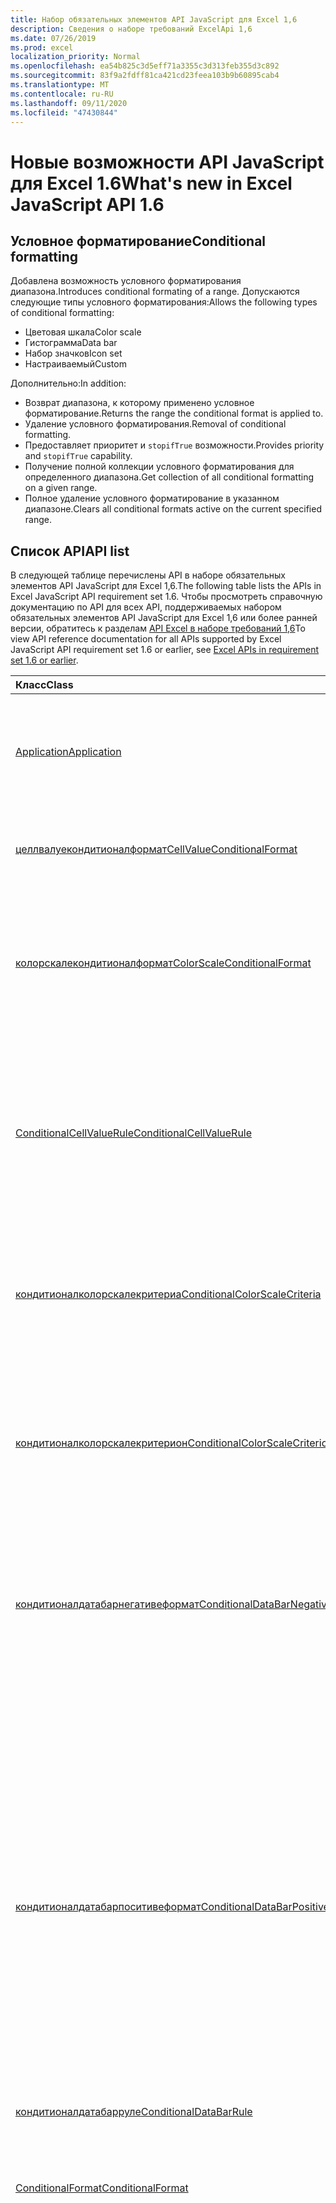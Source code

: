 ```yaml
---
title: Набор обязательных элементов API JavaScript для Excel 1,6
description: Сведения о наборе требований ExcelApi 1,6
ms.date: 07/26/2019
ms.prod: excel
localization_priority: Normal
ms.openlocfilehash: ea54b825c3d5eff71a3355c3d313feb355d3c892
ms.sourcegitcommit: 83f9a2fdff81ca421cd23feea103b9b60895cab4
ms.translationtype: MT
ms.contentlocale: ru-RU
ms.lasthandoff: 09/11/2020
ms.locfileid: "47430844"
---
```

# <a name="whats-new-in-excel-javascript-api-16"></a><span data-ttu-id="fb13b-103">Новые возможности API JavaScript для Excel 1.6</span><span class="sxs-lookup"><span data-stu-id="fb13b-103">What's new in Excel JavaScript API 1.6</span></span>

## <a name="conditional-formatting"></a><span data-ttu-id="fb13b-104">Условное форматирование</span><span class="sxs-lookup"><span data-stu-id="fb13b-104">Conditional formatting</span></span>

<span data-ttu-id="fb13b-105">Добавлена возможность условного форматирования диапазона.</span><span class="sxs-lookup"><span data-stu-id="fb13b-105">Introduces conditional formating of a range.</span></span> <span data-ttu-id="fb13b-106">Допускаются следующие типы условного форматирования:</span><span class="sxs-lookup"><span data-stu-id="fb13b-106">Allows the following types of conditional formatting:</span></span>

* <span data-ttu-id="fb13b-107">Цветовая шкала</span><span class="sxs-lookup"><span data-stu-id="fb13b-107">Color scale</span></span>
* <span data-ttu-id="fb13b-108">Гистограмма</span><span class="sxs-lookup"><span data-stu-id="fb13b-108">Data bar</span></span>
* <span data-ttu-id="fb13b-109">Набор значков</span><span class="sxs-lookup"><span data-stu-id="fb13b-109">Icon set</span></span>
* <span data-ttu-id="fb13b-110">Настраиваемый</span><span class="sxs-lookup"><span data-stu-id="fb13b-110">Custom</span></span>

<span data-ttu-id="fb13b-111">Дополнительно:</span><span class="sxs-lookup"><span data-stu-id="fb13b-111">In addition:</span></span>

* <span data-ttu-id="fb13b-112">Возврат диапазона, к которому применено условное форматирование.</span><span class="sxs-lookup"><span data-stu-id="fb13b-112">Returns the range the conditional format is applied to.</span></span>
* <span data-ttu-id="fb13b-113">Удаление условного форматирования.</span><span class="sxs-lookup"><span data-stu-id="fb13b-113">Removal of conditional formatting.</span></span>
* <span data-ttu-id="fb13b-114">Предоставляет приоритет и `stopifTrue` возможности.</span><span class="sxs-lookup"><span data-stu-id="fb13b-114">Provides priority and `stopifTrue` capability.</span></span>
* <span data-ttu-id="fb13b-115">Получение полной коллекции условного форматирования для определенного диапазона.</span><span class="sxs-lookup"><span data-stu-id="fb13b-115">Get collection of all conditional formatting on a given range.</span></span>
* <span data-ttu-id="fb13b-116">Полное удаление условного форматирование в указанном диапазоне.</span><span class="sxs-lookup"><span data-stu-id="fb13b-116">Clears all conditional formats active on the current specified range.</span></span>

## <a name="api-list"></a><span data-ttu-id="fb13b-117">Список API</span><span class="sxs-lookup"><span data-stu-id="fb13b-117">API list</span></span>

<span data-ttu-id="fb13b-118">В следующей таблице перечислены API в наборе обязательных элементов API JavaScript для Excel 1,6.</span><span class="sxs-lookup"><span data-stu-id="fb13b-118">The following table lists the APIs in Excel JavaScript API requirement set 1.6.</span></span> <span data-ttu-id="fb13b-119">Чтобы просмотреть справочную документацию по API для всех API, поддерживаемых набором обязательных элементов API JavaScript для Excel 1,6 или более ранней версии, обратитесь к разделам [API Excel в наборе требований 1,6](/javascript/api/excel?view=excel-js-1.6&preserve-view=true)</span><span class="sxs-lookup"><span data-stu-id="fb13b-119">To view API reference documentation for all APIs supported by Excel JavaScript API requirement set 1.6 or earlier, see [Excel APIs in requirement set 1.6 or earlier](/javascript/api/excel?view=excel-js-1.6&preserve-view=true).</span></span>

| <span data-ttu-id="fb13b-120">Класс</span><span class="sxs-lookup"><span data-stu-id="fb13b-120">Class</span></span> | <span data-ttu-id="fb13b-121">Поля</span><span class="sxs-lookup"><span data-stu-id="fb13b-121">Fields</span></span> | <span data-ttu-id="fb13b-122">Описание</span><span class="sxs-lookup"><span data-stu-id="fb13b-122">Description</span></span> |
|:---|:---|:---|
|[<span data-ttu-id="fb13b-123">Application</span><span class="sxs-lookup"><span data-stu-id="fb13b-123">Application</span></span>](/javascript/api/excel/excel.application)|[<span data-ttu-id="fb13b-124">Суспендапикалкулатионунтилнекстсинк ()</span><span class="sxs-lookup"><span data-stu-id="fb13b-124">suspendApiCalculationUntilNextSync()</span></span>](/javascript/api/excel/excel.application#suspendapicalculationuntilnextsync--)|<span data-ttu-id="fb13b-p103">Приостанавливает вычисление до вызова следующего "context.sync()". После этого за пересчет книги и распространение всех зависимостей несет ответственность разработчик.</span><span class="sxs-lookup"><span data-stu-id="fb13b-p103">Suspends calculation until the next "context.sync()" is called. Once set, it is the developer's responsibility to re-calc the workbook, to ensure that any dependencies are propagated.</span></span>|
|[<span data-ttu-id="fb13b-127">целлвалуекондитионалформат</span><span class="sxs-lookup"><span data-stu-id="fb13b-127">CellValueConditionalFormat</span></span>](/javascript/api/excel/excel.cellvalueconditionalformat)|[<span data-ttu-id="fb13b-128">format</span><span class="sxs-lookup"><span data-stu-id="fb13b-128">format</span></span>](/javascript/api/excel/excel.cellvalueconditionalformat#format)|<span data-ttu-id="fb13b-129">Возвращает объект Format, который инкапсулирует шрифты условного форматирования, заливки, границы и другие свойства.</span><span class="sxs-lookup"><span data-stu-id="fb13b-129">Returns a format object, encapsulating the conditional formats font, fill, borders, and other properties.</span></span>|
||[<span data-ttu-id="fb13b-130">правила</span><span class="sxs-lookup"><span data-stu-id="fb13b-130">rule</span></span>](/javascript/api/excel/excel.cellvalueconditionalformat#rule)|<span data-ttu-id="fb13b-131">Представляет объект Rule в этом условном форматировании.</span><span class="sxs-lookup"><span data-stu-id="fb13b-131">Represents the Rule object on this conditional format.</span></span>|
|[<span data-ttu-id="fb13b-132">колорскалекондитионалформат</span><span class="sxs-lookup"><span data-stu-id="fb13b-132">ColorScaleConditionalFormat</span></span>](/javascript/api/excel/excel.colorscaleconditionalformat)|[<span data-ttu-id="fb13b-133">criteria</span><span class="sxs-lookup"><span data-stu-id="fb13b-133">criteria</span></span>](/javascript/api/excel/excel.colorscaleconditionalformat#criteria)|<span data-ttu-id="fb13b-134">Критерии цветовой шкалы.</span><span class="sxs-lookup"><span data-stu-id="fb13b-134">The criteria of the color scale.</span></span> <span data-ttu-id="fb13b-135">При использовании цветовой шкалы с двумя координатами средняя точка является необязательной.</span><span class="sxs-lookup"><span data-stu-id="fb13b-135">Midpoint is optional when using a two point color scale.</span></span>|
||[<span data-ttu-id="fb13b-136">сриколорскале</span><span class="sxs-lookup"><span data-stu-id="fb13b-136">threeColorScale</span></span>](/javascript/api/excel/excel.colorscaleconditionalformat#threecolorscale)|<span data-ttu-id="fb13b-137">Если задано значение true, цветовая шкала будет иметь три точки (минимальная, средняя, максимальная), в противном случае будет существовать два (минимум, максимум).</span><span class="sxs-lookup"><span data-stu-id="fb13b-137">If true the color scale will have three points (minimum, midpoint, maximum), otherwise it will have two (minimum, maximum).</span></span>|
|[<span data-ttu-id="fb13b-138">ConditionalCellValueRule</span><span class="sxs-lookup"><span data-stu-id="fb13b-138">ConditionalCellValueRule</span></span>](/javascript/api/excel/excel.conditionalcellvaluerule)|[<span data-ttu-id="fb13b-139">Formula1</span><span class="sxs-lookup"><span data-stu-id="fb13b-139">formula1</span></span>](/javascript/api/excel/excel.conditionalcellvaluerule#formula1)|<span data-ttu-id="fb13b-140">Формула, с помощью которой при необходимости оценивается правило условного форматирования.</span><span class="sxs-lookup"><span data-stu-id="fb13b-140">The formula, if required, to evaluate the conditional format rule on.</span></span>|
||[<span data-ttu-id="fb13b-141">formula2</span><span class="sxs-lookup"><span data-stu-id="fb13b-141">formula2</span></span>](/javascript/api/excel/excel.conditionalcellvaluerule#formula2)|<span data-ttu-id="fb13b-142">Формула, с помощью которой при необходимости оценивается правило условного форматирования.</span><span class="sxs-lookup"><span data-stu-id="fb13b-142">The formula, if required, to evaluate the conditional format rule on.</span></span>|
||[<span data-ttu-id="fb13b-143">operator</span><span class="sxs-lookup"><span data-stu-id="fb13b-143">operator</span></span>](/javascript/api/excel/excel.conditionalcellvaluerule#operator)|<span data-ttu-id="fb13b-144">Оператор условного форматирования текста.</span><span class="sxs-lookup"><span data-stu-id="fb13b-144">The operator of the text conditional format.</span></span>|
|[<span data-ttu-id="fb13b-145">кондитионалколорскалекритериа</span><span class="sxs-lookup"><span data-stu-id="fb13b-145">ConditionalColorScaleCriteria</span></span>](/javascript/api/excel/excel.conditionalcolorscalecriteria)|[<span data-ttu-id="fb13b-146">maximum</span><span class="sxs-lookup"><span data-stu-id="fb13b-146">maximum</span></span>](/javascript/api/excel/excel.conditionalcolorscalecriteria#maximum)|<span data-ttu-id="fb13b-147">Условие цветовой шкалы "максимальная точка".</span><span class="sxs-lookup"><span data-stu-id="fb13b-147">The maximum point Color Scale Criterion.</span></span>|
||[<span data-ttu-id="fb13b-148">точка</span><span class="sxs-lookup"><span data-stu-id="fb13b-148">midpoint</span></span>](/javascript/api/excel/excel.conditionalcolorscalecriteria#midpoint)|<span data-ttu-id="fb13b-149">Условие цветовой шкалы "средняя точка", если используется трехцветная цветовая шкала.</span><span class="sxs-lookup"><span data-stu-id="fb13b-149">The midpoint Color Scale Criterion if the color scale is a 3-color scale.</span></span>|
||[<span data-ttu-id="fb13b-150">minimum</span><span class="sxs-lookup"><span data-stu-id="fb13b-150">minimum</span></span>](/javascript/api/excel/excel.conditionalcolorscalecriteria#minimum)|<span data-ttu-id="fb13b-151">Условие цветовой шкалы "минимальная точка".</span><span class="sxs-lookup"><span data-stu-id="fb13b-151">The minimum point Color Scale Criterion.</span></span>|
|[<span data-ttu-id="fb13b-152">кондитионалколорскалекритерион</span><span class="sxs-lookup"><span data-stu-id="fb13b-152">ConditionalColorScaleCriterion</span></span>](/javascript/api/excel/excel.conditionalcolorscalecriterion)|[<span data-ttu-id="fb13b-153">color</span><span class="sxs-lookup"><span data-stu-id="fb13b-153">color</span></span>](/javascript/api/excel/excel.conditionalcolorscalecriterion#color)|<span data-ttu-id="fb13b-154">Цветовое HTML-представление цвета цветовой шкалы.</span><span class="sxs-lookup"><span data-stu-id="fb13b-154">HTML color code representation of the color scale color.</span></span> <span data-ttu-id="fb13b-155">Например,</span><span class="sxs-lookup"><span data-stu-id="fb13b-155">E.g.</span></span> <span data-ttu-id="fb13b-156">#FF0000 обозначает красный.</span><span class="sxs-lookup"><span data-stu-id="fb13b-156">#FF0000 represents Red.</span></span>|
||[<span data-ttu-id="fb13b-157">formula</span><span class="sxs-lookup"><span data-stu-id="fb13b-157">formula</span></span>](/javascript/api/excel/excel.conditionalcolorscalecriterion#formula)|<span data-ttu-id="fb13b-158">Число, формула или значение NULL (если указан тип LowestValue).</span><span class="sxs-lookup"><span data-stu-id="fb13b-158">A number, a formula, or null (if Type is LowestValue).</span></span>|
||[<span data-ttu-id="fb13b-159">type</span><span class="sxs-lookup"><span data-stu-id="fb13b-159">type</span></span>](/javascript/api/excel/excel.conditionalcolorscalecriterion#type)|<span data-ttu-id="fb13b-160">Какова должна основываться Условная формула условия.</span><span class="sxs-lookup"><span data-stu-id="fb13b-160">What the criterion conditional formula should be based on.</span></span>|
|[<span data-ttu-id="fb13b-161">кондитионалдатабарнегативеформат</span><span class="sxs-lookup"><span data-stu-id="fb13b-161">ConditionalDataBarNegativeFormat</span></span>](/javascript/api/excel/excel.conditionaldatabarnegativeformat)|[<span data-ttu-id="fb13b-162">borderColor</span><span class="sxs-lookup"><span data-stu-id="fb13b-162">borderColor</span></span>](/javascript/api/excel/excel.conditionaldatabarnegativeformat#bordercolor)|<span data-ttu-id="fb13b-163">HTML-код, представляющий цвет линии границы в виде #RRGGBB (например, FFA500) или в виде ключевого слова (например, orange).</span><span class="sxs-lookup"><span data-stu-id="fb13b-163">HTML color code representing the color of the border line, of the form #RRGGBB (e.g. "FFA500") or as a named HTML color (e.g. "orange").</span></span>|
||[<span data-ttu-id="fb13b-164">fillColor</span><span class="sxs-lookup"><span data-stu-id="fb13b-164">fillColor</span></span>](/javascript/api/excel/excel.conditionaldatabarnegativeformat#fillcolor)|<span data-ttu-id="fb13b-165">HTML-код, представляющий цвет заливки в виде #RRGGBB (например, FFA500) или в виде ключевого слова (например, orange).</span><span class="sxs-lookup"><span data-stu-id="fb13b-165">HTML color code representing the fill color, of the form #RRGGBB (e.g. "FFA500") or as a named HTML color (e.g. "orange").</span></span>|
||[<span data-ttu-id="fb13b-166">матчпоситивебордерколор</span><span class="sxs-lookup"><span data-stu-id="fb13b-166">matchPositiveBorderColor</span></span>](/javascript/api/excel/excel.conditionaldatabarnegativeformat#matchpositivebordercolor)|<span data-ttu-id="fb13b-167">Указывает, имеет ли отрицательная гистограмма тот же цвет границы, что и положительная.</span><span class="sxs-lookup"><span data-stu-id="fb13b-167">Boolean representation of whether or not the negative DataBar has the same border color as the positive DataBar.</span></span>|
||[<span data-ttu-id="fb13b-168">матчпоситивефиллколор</span><span class="sxs-lookup"><span data-stu-id="fb13b-168">matchPositiveFillColor</span></span>](/javascript/api/excel/excel.conditionaldatabarnegativeformat#matchpositivefillcolor)|<span data-ttu-id="fb13b-169">Указывает, имеет ли отрицательная гистограмма тот же цвет заливки, что и положительная.</span><span class="sxs-lookup"><span data-stu-id="fb13b-169">Boolean representation of whether or not the negative DataBar has the same fill color as the positive DataBar.</span></span>|
|[<span data-ttu-id="fb13b-170">кондитионалдатабарпоситивеформат</span><span class="sxs-lookup"><span data-stu-id="fb13b-170">ConditionalDataBarPositiveFormat</span></span>](/javascript/api/excel/excel.conditionaldatabarpositiveformat)|[<span data-ttu-id="fb13b-171">borderColor</span><span class="sxs-lookup"><span data-stu-id="fb13b-171">borderColor</span></span>](/javascript/api/excel/excel.conditionaldatabarpositiveformat#bordercolor)|<span data-ttu-id="fb13b-172">HTML-код, представляющий цвет линии границы в виде #RRGGBB (например, FFA500) или в виде ключевого слова (например, orange).</span><span class="sxs-lookup"><span data-stu-id="fb13b-172">HTML color code representing the color of the border line, of the form #RRGGBB (e.g. "FFA500") or as a named HTML color (e.g. "orange").</span></span>|
||[<span data-ttu-id="fb13b-173">fillColor</span><span class="sxs-lookup"><span data-stu-id="fb13b-173">fillColor</span></span>](/javascript/api/excel/excel.conditionaldatabarpositiveformat#fillcolor)|<span data-ttu-id="fb13b-174">HTML-код, представляющий цвет заливки в виде #RRGGBB (например, FFA500) или в виде ключевого слова (например, orange).</span><span class="sxs-lookup"><span data-stu-id="fb13b-174">HTML color code representing the fill color, of the form #RRGGBB (e.g. "FFA500") or as a named HTML color (e.g. "orange").</span></span>|
||[<span data-ttu-id="fb13b-175">градиентфилл</span><span class="sxs-lookup"><span data-stu-id="fb13b-175">gradientFill</span></span>](/javascript/api/excel/excel.conditionaldatabarpositiveformat#gradientfill)|<span data-ttu-id="fb13b-176">Логическое значение, которое указывает, имеет ли гистограмма градиент.</span><span class="sxs-lookup"><span data-stu-id="fb13b-176">Boolean representation of whether or not the DataBar has a gradient.</span></span>|
|[<span data-ttu-id="fb13b-177">кондитионалдатабарруле</span><span class="sxs-lookup"><span data-stu-id="fb13b-177">ConditionalDataBarRule</span></span>](/javascript/api/excel/excel.conditionaldatabarrule)|[<span data-ttu-id="fb13b-178">formula</span><span class="sxs-lookup"><span data-stu-id="fb13b-178">formula</span></span>](/javascript/api/excel/excel.conditionaldatabarrule#formula)|<span data-ttu-id="fb13b-179">Формула, с помощью которой при необходимости оценивается правило гистограммы.</span><span class="sxs-lookup"><span data-stu-id="fb13b-179">The formula, if required, to evaluate the databar rule on.</span></span>|
||[<span data-ttu-id="fb13b-180">type</span><span class="sxs-lookup"><span data-stu-id="fb13b-180">type</span></span>](/javascript/api/excel/excel.conditionaldatabarrule#type)|<span data-ttu-id="fb13b-181">Тип правила для гистограмма.</span><span class="sxs-lookup"><span data-stu-id="fb13b-181">The type of rule for the databar.</span></span>|
|[<span data-ttu-id="fb13b-182">ConditionalFormat</span><span class="sxs-lookup"><span data-stu-id="fb13b-182">ConditionalFormat</span></span>](/javascript/api/excel/excel.conditionalformat)|[<span data-ttu-id="fb13b-183">delete()</span><span class="sxs-lookup"><span data-stu-id="fb13b-183">delete()</span></span>](/javascript/api/excel/excel.conditionalformat#delete--)|<span data-ttu-id="fb13b-184">Удаляет это условное форматирование.</span><span class="sxs-lookup"><span data-stu-id="fb13b-184">Deletes this conditional format.</span></span>|
||[<span data-ttu-id="fb13b-185">getRange()</span><span class="sxs-lookup"><span data-stu-id="fb13b-185">getRange()</span></span>](/javascript/api/excel/excel.conditionalformat#getrange--)|<span data-ttu-id="fb13b-186">Возврат диапазона, к которому применено условное форматирование.</span><span class="sxs-lookup"><span data-stu-id="fb13b-186">Returns the range the conditonal format is applied to.</span></span> <span data-ttu-id="fb13b-187">Выдает ошибку, если условное форматирование применяется к нескольким диапазонам.</span><span class="sxs-lookup"><span data-stu-id="fb13b-187">Throws an error if the conditional format is applied to multiple ranges.</span></span> <span data-ttu-id="fb13b-188">Только для чтения.</span><span class="sxs-lookup"><span data-stu-id="fb13b-188">Read-only.</span></span>|
||[<span data-ttu-id="fb13b-189">getRangeOrNullObject()</span><span class="sxs-lookup"><span data-stu-id="fb13b-189">getRangeOrNullObject()</span></span>](/javascript/api/excel/excel.conditionalformat#getrangeornullobject--)|<span data-ttu-id="fb13b-190">Возвращает диапазон, к которому применяется формат кондитонал, или пустой объект, если условное форматирование применяется к нескольким диапазонам.</span><span class="sxs-lookup"><span data-stu-id="fb13b-190">Returns the range the conditonal format is applied to, or a null object if the conditional format is applied to multiple ranges.</span></span> <span data-ttu-id="fb13b-191">Только для чтения.</span><span class="sxs-lookup"><span data-stu-id="fb13b-191">Read-only.</span></span>|
||[<span data-ttu-id="fb13b-192">важную</span><span class="sxs-lookup"><span data-stu-id="fb13b-192">priority</span></span>](/javascript/api/excel/excel.conditionalformat#priority)|<span data-ttu-id="fb13b-193">Приоритет (или индекс) в коллекции условных форматов, в которой в настоящее время существует данное условное форматирование.</span><span class="sxs-lookup"><span data-stu-id="fb13b-193">The priority (or index) within the conditional format collection that this conditional format currently exists in.</span></span> <span data-ttu-id="fb13b-194">Изменение также</span><span class="sxs-lookup"><span data-stu-id="fb13b-194">Changing this also</span></span>|
||[<span data-ttu-id="fb13b-195">cellValue</span><span class="sxs-lookup"><span data-stu-id="fb13b-195">cellValue</span></span>](/javascript/api/excel/excel.conditionalformat#cellvalue)|<span data-ttu-id="fb13b-196">Возвращает свойства условного форматирования значения ячейки, если текущим условным форматированием является тип CellValue.</span><span class="sxs-lookup"><span data-stu-id="fb13b-196">Returns the cell value conditional format properties if the current conditional format is a CellValue type.</span></span>|
||[<span data-ttu-id="fb13b-197">целлвалуеорнуллобжект</span><span class="sxs-lookup"><span data-stu-id="fb13b-197">cellValueOrNullObject</span></span>](/javascript/api/excel/excel.conditionalformat#cellvalueornullobject)|<span data-ttu-id="fb13b-198">Возвращает свойства условного форматирования значения ячейки, если текущим условным форматированием является тип CellValue.</span><span class="sxs-lookup"><span data-stu-id="fb13b-198">Returns the cell value conditional format properties if the current conditional format is a CellValue type.</span></span>|
||[<span data-ttu-id="fb13b-199">Справа</span><span class="sxs-lookup"><span data-stu-id="fb13b-199">colorScale</span></span>](/javascript/api/excel/excel.conditionalformat#colorscale)|<span data-ttu-id="fb13b-200">Возвращает свойства условного форматирования цветовой шкалы, если текущим условным форматированием является тип цветовой шкалы.</span><span class="sxs-lookup"><span data-stu-id="fb13b-200">Returns the ColorScale conditional format properties if the current conditional format is an ColorScale type.</span></span> <span data-ttu-id="fb13b-201">Только для чтения.</span><span class="sxs-lookup"><span data-stu-id="fb13b-201">Read-only.</span></span>|
||[<span data-ttu-id="fb13b-202">колорскалеорнуллобжект</span><span class="sxs-lookup"><span data-stu-id="fb13b-202">colorScaleOrNullObject</span></span>](/javascript/api/excel/excel.conditionalformat#colorscaleornullobject)|<span data-ttu-id="fb13b-203">Возвращает свойства условного форматирования цветовой шкалы, если текущим условным форматированием является тип цветовой шкалы.</span><span class="sxs-lookup"><span data-stu-id="fb13b-203">Returns the ColorScale conditional format properties if the current conditional format is an ColorScale type.</span></span> <span data-ttu-id="fb13b-204">Только для чтения.</span><span class="sxs-lookup"><span data-stu-id="fb13b-204">Read-only.</span></span>|
||[<span data-ttu-id="fb13b-205">собственный</span><span class="sxs-lookup"><span data-stu-id="fb13b-205">custom</span></span>](/javascript/api/excel/excel.conditionalformat#custom)|<span data-ttu-id="fb13b-206">Возвращает свойства настраиваемого условного форматирования, если текущим условным форматированием является настраиваемый тип.</span><span class="sxs-lookup"><span data-stu-id="fb13b-206">Returns the custom conditional format properties if the current conditional format is a custom type.</span></span> <span data-ttu-id="fb13b-207">Только для чтения.</span><span class="sxs-lookup"><span data-stu-id="fb13b-207">Read-only.</span></span>|
||[<span data-ttu-id="fb13b-208">кустоморнуллобжект</span><span class="sxs-lookup"><span data-stu-id="fb13b-208">customOrNullObject</span></span>](/javascript/api/excel/excel.conditionalformat#customornullobject)|<span data-ttu-id="fb13b-209">Возвращает свойства настраиваемого условного форматирования, если текущим условным форматированием является настраиваемый тип.</span><span class="sxs-lookup"><span data-stu-id="fb13b-209">Returns the custom conditional format properties if the current conditional format is a custom type.</span></span> <span data-ttu-id="fb13b-210">Только для чтения.</span><span class="sxs-lookup"><span data-stu-id="fb13b-210">Read-only.</span></span>|
||[<span data-ttu-id="fb13b-211">Гистограмма</span><span class="sxs-lookup"><span data-stu-id="fb13b-211">dataBar</span></span>](/javascript/api/excel/excel.conditionalformat#databar)|<span data-ttu-id="fb13b-212">Возвращает свойства гистограммы, если текущим условным форматированием является панель данных.</span><span class="sxs-lookup"><span data-stu-id="fb13b-212">Returns the data bar properties if the current conditional format is a data bar.</span></span> <span data-ttu-id="fb13b-213">Только для чтения.</span><span class="sxs-lookup"><span data-stu-id="fb13b-213">Read-only.</span></span>|
||[<span data-ttu-id="fb13b-214">датабарорнуллобжект</span><span class="sxs-lookup"><span data-stu-id="fb13b-214">dataBarOrNullObject</span></span>](/javascript/api/excel/excel.conditionalformat#databarornullobject)|<span data-ttu-id="fb13b-215">Возвращает свойства гистограммы, если текущим условным форматированием является панель данных.</span><span class="sxs-lookup"><span data-stu-id="fb13b-215">Returns the data bar properties if the current conditional format is a data bar.</span></span> <span data-ttu-id="fb13b-216">Только для чтения.</span><span class="sxs-lookup"><span data-stu-id="fb13b-216">Read-only.</span></span>|
||[<span data-ttu-id="fb13b-217">iconSet</span><span class="sxs-lookup"><span data-stu-id="fb13b-217">iconSet</span></span>](/javascript/api/excel/excel.conditionalformat#iconset)|<span data-ttu-id="fb13b-218">Возвращает свойства условного форматирования набора значков, если текущим условным форматированием является тип набора значков.</span><span class="sxs-lookup"><span data-stu-id="fb13b-218">Returns the IconSet conditional format properties if the current conditional format is an IconSet type.</span></span> <span data-ttu-id="fb13b-219">Только для чтения.</span><span class="sxs-lookup"><span data-stu-id="fb13b-219">Read-only.</span></span>|
||[<span data-ttu-id="fb13b-220">иконсеторнуллобжект</span><span class="sxs-lookup"><span data-stu-id="fb13b-220">iconSetOrNullObject</span></span>](/javascript/api/excel/excel.conditionalformat#iconsetornullobject)|<span data-ttu-id="fb13b-221">Возвращает свойства условного форматирования набора значков, если текущим условным форматированием является тип набора значков.</span><span class="sxs-lookup"><span data-stu-id="fb13b-221">Returns the IconSet conditional format properties if the current conditional format is an IconSet type.</span></span> <span data-ttu-id="fb13b-222">Только для чтения.</span><span class="sxs-lookup"><span data-stu-id="fb13b-222">Read-only.</span></span>|
||[<span data-ttu-id="fb13b-223">id</span><span class="sxs-lookup"><span data-stu-id="fb13b-223">id</span></span>](/javascript/api/excel/excel.conditionalformat#id)|<span data-ttu-id="fb13b-224">Приоритет условного форматирования в пределах текущего класса ConditionalFormatCollection.</span><span class="sxs-lookup"><span data-stu-id="fb13b-224">The Priority of the Conditional Format within the current ConditionalFormatCollection.</span></span> <span data-ttu-id="fb13b-225">Только для чтения.</span><span class="sxs-lookup"><span data-stu-id="fb13b-225">Read-only.</span></span>|
||[<span data-ttu-id="fb13b-226">набора</span><span class="sxs-lookup"><span data-stu-id="fb13b-226">preset</span></span>](/javascript/api/excel/excel.conditionalformat#preset)|<span data-ttu-id="fb13b-227">Возвращает условное форматирование предварительно установленных условий.</span><span class="sxs-lookup"><span data-stu-id="fb13b-227">Returns the preset criteria conditional format.</span></span> <span data-ttu-id="fb13b-228">Дополнительные сведения см. в статье Excel. Пресеткритериакондитионалформат.</span><span class="sxs-lookup"><span data-stu-id="fb13b-228">See Excel.PresetCriteriaConditionalFormat for more details.</span></span>|
||[<span data-ttu-id="fb13b-229">пресеторнуллобжект</span><span class="sxs-lookup"><span data-stu-id="fb13b-229">presetOrNullObject</span></span>](/javascript/api/excel/excel.conditionalformat#presetornullobject)|<span data-ttu-id="fb13b-230">Возвращает условное форматирование предварительно установленных условий.</span><span class="sxs-lookup"><span data-stu-id="fb13b-230">Returns the preset criteria conditional format.</span></span> <span data-ttu-id="fb13b-231">Дополнительные сведения см. в статье Excel. Пресеткритериакондитионалформат.</span><span class="sxs-lookup"><span data-stu-id="fb13b-231">See Excel.PresetCriteriaConditionalFormat for more details.</span></span>|
||[<span data-ttu-id="fb13b-232">тексткомпарисон</span><span class="sxs-lookup"><span data-stu-id="fb13b-232">textComparison</span></span>](/javascript/api/excel/excel.conditionalformat#textcomparison)|<span data-ttu-id="fb13b-233">Возвращает определенные свойства условного форматирования текста, если текущим условным форматированием является текстовый тип.</span><span class="sxs-lookup"><span data-stu-id="fb13b-233">Returns the specific text conditional format properties if the current conditional format is a text type.</span></span>|
||[<span data-ttu-id="fb13b-234">тексткомпарисонорнуллобжект</span><span class="sxs-lookup"><span data-stu-id="fb13b-234">textComparisonOrNullObject</span></span>](/javascript/api/excel/excel.conditionalformat#textcomparisonornullobject)|<span data-ttu-id="fb13b-235">Возвращает определенные свойства условного форматирования текста, если текущим условным форматированием является текстовый тип.</span><span class="sxs-lookup"><span data-stu-id="fb13b-235">Returns the specific text conditional format properties if the current conditional format is a text type.</span></span>|
||[<span data-ttu-id="fb13b-236">topBottom</span><span class="sxs-lookup"><span data-stu-id="fb13b-236">topBottom</span></span>](/javascript/api/excel/excel.conditionalformat#topbottom)|<span data-ttu-id="fb13b-237">Возвращает верхнее и нижнее свойства условного форматирования, если текущее условное форматирование имеет тип TopBottom.</span><span class="sxs-lookup"><span data-stu-id="fb13b-237">Returns the Top/Bottom conditional format properties if the current conditional format is an TopBottom type.</span></span>|
||[<span data-ttu-id="fb13b-238">топботтоморнуллобжект</span><span class="sxs-lookup"><span data-stu-id="fb13b-238">topBottomOrNullObject</span></span>](/javascript/api/excel/excel.conditionalformat#topbottomornullobject)|<span data-ttu-id="fb13b-239">Возвращает верхнее и нижнее свойства условного форматирования, если текущее условное форматирование имеет тип TopBottom.</span><span class="sxs-lookup"><span data-stu-id="fb13b-239">Returns the Top/Bottom conditional format properties if the current conditional format is an TopBottom type.</span></span>|
||[<span data-ttu-id="fb13b-240">type</span><span class="sxs-lookup"><span data-stu-id="fb13b-240">type</span></span>](/javascript/api/excel/excel.conditionalformat#type)|<span data-ttu-id="fb13b-241">Тип условного форматирования.</span><span class="sxs-lookup"><span data-stu-id="fb13b-241">A type of conditional format.</span></span> <span data-ttu-id="fb13b-242">В каждый момент времени можно задать только один из них.</span><span class="sxs-lookup"><span data-stu-id="fb13b-242">Only one can be set at a time.</span></span> <span data-ttu-id="fb13b-243">Только для чтения.</span><span class="sxs-lookup"><span data-stu-id="fb13b-243">Read-only.</span></span>|
||[<span data-ttu-id="fb13b-244">stopIfTrue</span><span class="sxs-lookup"><span data-stu-id="fb13b-244">stopIfTrue</span></span>](/javascript/api/excel/excel.conditionalformat#stopiftrue)|<span data-ttu-id="fb13b-245">Если выполняются условия этого условного форматирования, форматы с более низким приоритетом не будут применяться в этой ячейке.</span><span class="sxs-lookup"><span data-stu-id="fb13b-245">If the conditions of this conditional format are met, no lower-priority formats shall take effect on that cell.</span></span>|
|[<span data-ttu-id="fb13b-246">кондитионалформатколлектион</span><span class="sxs-lookup"><span data-stu-id="fb13b-246">ConditionalFormatCollection</span></span>](/javascript/api/excel/excel.conditionalformatcollection)|[<span data-ttu-id="fb13b-247">Добавить (тип: Excel. Кондитионалформаттипе)</span><span class="sxs-lookup"><span data-stu-id="fb13b-247">add(type: Excel.ConditionalFormatType)</span></span>](/javascript/api/excel/excel.conditionalformatcollection#add-type-)|<span data-ttu-id="fb13b-248">Добавляет новое условное форматирование в коллекцию по первому или верхнему приоритету.</span><span class="sxs-lookup"><span data-stu-id="fb13b-248">Adds a new conditional format to the collection at the first/top priority.</span></span>|
||[<span data-ttu-id="fb13b-249">clearAll ()</span><span class="sxs-lookup"><span data-stu-id="fb13b-249">clearAll()</span></span>](/javascript/api/excel/excel.conditionalformatcollection#clearall--)|<span data-ttu-id="fb13b-250">Полное удаление условного форматирование в указанном диапазоне.</span><span class="sxs-lookup"><span data-stu-id="fb13b-250">Clears all conditional formats active on the current specified range.</span></span>|
||[<span data-ttu-id="fb13b-251">getCount()</span><span class="sxs-lookup"><span data-stu-id="fb13b-251">getCount()</span></span>](/javascript/api/excel/excel.conditionalformatcollection#getcount--)|<span data-ttu-id="fb13b-252">Возвращает число условных форматов в книге.</span><span class="sxs-lookup"><span data-stu-id="fb13b-252">Returns the number of conditional formats in the workbook.</span></span> <span data-ttu-id="fb13b-253">Только для чтения.</span><span class="sxs-lookup"><span data-stu-id="fb13b-253">Read-only.</span></span>|
||[<span data-ttu-id="fb13b-254">getItem(id: string)</span><span class="sxs-lookup"><span data-stu-id="fb13b-254">getItem(id: string)</span></span>](/javascript/api/excel/excel.conditionalformatcollection#getitem-id-)|<span data-ttu-id="fb13b-255">Возвращает условное форматирование для указанного идентификатора.</span><span class="sxs-lookup"><span data-stu-id="fb13b-255">Returns a conditional format for the given ID.</span></span>|
||[<span data-ttu-id="fb13b-256">getItemAt(index: number)</span><span class="sxs-lookup"><span data-stu-id="fb13b-256">getItemAt(index: number)</span></span>](/javascript/api/excel/excel.conditionalformatcollection#getitemat-index-)|<span data-ttu-id="fb13b-257">Возвращает условное форматирование по индексу.</span><span class="sxs-lookup"><span data-stu-id="fb13b-257">Returns a conditional format at the given index.</span></span>|
||[<span data-ttu-id="fb13b-258">items</span><span class="sxs-lookup"><span data-stu-id="fb13b-258">items</span></span>](/javascript/api/excel/excel.conditionalformatcollection#items)|<span data-ttu-id="fb13b-259">Получает загруженные дочерние элементы в этой коллекции.</span><span class="sxs-lookup"><span data-stu-id="fb13b-259">Gets the loaded child items in this collection.</span></span>|
|[<span data-ttu-id="fb13b-260">ConditionalFormatRule</span><span class="sxs-lookup"><span data-stu-id="fb13b-260">ConditionalFormatRule</span></span>](/javascript/api/excel/excel.conditionalformatrule)|[<span data-ttu-id="fb13b-261">formula</span><span class="sxs-lookup"><span data-stu-id="fb13b-261">formula</span></span>](/javascript/api/excel/excel.conditionalformatrule#formula)|<span data-ttu-id="fb13b-262">Формула, с помощью которой при необходимости оценивается правило условного форматирования.</span><span class="sxs-lookup"><span data-stu-id="fb13b-262">The formula, if required, to evaluate the conditional format rule on.</span></span>|
||[<span data-ttu-id="fb13b-263">formulaLocal</span><span class="sxs-lookup"><span data-stu-id="fb13b-263">formulaLocal</span></span>](/javascript/api/excel/excel.conditionalformatrule#formulalocal)|<span data-ttu-id="fb13b-264">Формула, с помощью которой при необходимости оценивается правило условного форматирования на языке пользователя.</span><span class="sxs-lookup"><span data-stu-id="fb13b-264">The formula, if required, to evaluate the conditional format rule on in the user's language.</span></span>|
||[<span data-ttu-id="fb13b-265">formulaR1C1</span><span class="sxs-lookup"><span data-stu-id="fb13b-265">formulaR1C1</span></span>](/javascript/api/excel/excel.conditionalformatrule#formular1c1)|<span data-ttu-id="fb13b-266">Формула, с помощью которой при необходимости оценивается правило условного форматирования в формате R1C1.</span><span class="sxs-lookup"><span data-stu-id="fb13b-266">The formula, if required, to evaluate the conditional format rule on in R1C1-style notation.</span></span>|
|[<span data-ttu-id="fb13b-267">ConditionalIconCriterion</span><span class="sxs-lookup"><span data-stu-id="fb13b-267">ConditionalIconCriterion</span></span>](/javascript/api/excel/excel.conditionaliconcriterion)|[<span data-ttu-id="fb13b-268">кустомикон</span><span class="sxs-lookup"><span data-stu-id="fb13b-268">customIcon</span></span>](/javascript/api/excel/excel.conditionaliconcriterion#customicon)|<span data-ttu-id="fb13b-269">Специальный значок для текущего условия, если он отличается от набора значков по умолчанию, в противном случае возвращается значение NULL.</span><span class="sxs-lookup"><span data-stu-id="fb13b-269">The custom icon for the current criterion if different from the default IconSet, else null will be returned.</span></span>|
||[<span data-ttu-id="fb13b-270">formula</span><span class="sxs-lookup"><span data-stu-id="fb13b-270">formula</span></span>](/javascript/api/excel/excel.conditionaliconcriterion#formula)|<span data-ttu-id="fb13b-271">Число или формула в зависимости от типа.</span><span class="sxs-lookup"><span data-stu-id="fb13b-271">A number or a formula depending on the type.</span></span>|
||[<span data-ttu-id="fb13b-272">operator</span><span class="sxs-lookup"><span data-stu-id="fb13b-272">operator</span></span>](/javascript/api/excel/excel.conditionaliconcriterion#operator)|<span data-ttu-id="fb13b-273">GreaterThan или Греатерсанорекуал для каждого типа правила для условного форматирования значка.</span><span class="sxs-lookup"><span data-stu-id="fb13b-273">GreaterThan or GreaterThanOrEqual for each of the rule type for the Icon conditional format.</span></span>|
||[<span data-ttu-id="fb13b-274">type</span><span class="sxs-lookup"><span data-stu-id="fb13b-274">type</span></span>](/javascript/api/excel/excel.conditionaliconcriterion#type)|<span data-ttu-id="fb13b-275">На чем должна основываться условная формула значка.</span><span class="sxs-lookup"><span data-stu-id="fb13b-275">What the icon conditional formula should be based on.</span></span>|
|[<span data-ttu-id="fb13b-276">ConditionalPresetCriteriaRule</span><span class="sxs-lookup"><span data-stu-id="fb13b-276">ConditionalPresetCriteriaRule</span></span>](/javascript/api/excel/excel.conditionalpresetcriteriarule)|[<span data-ttu-id="fb13b-277">текущего</span><span class="sxs-lookup"><span data-stu-id="fb13b-277">criterion</span></span>](/javascript/api/excel/excel.conditionalpresetcriteriarule#criterion)|<span data-ttu-id="fb13b-278">Критерий условного форматирования.</span><span class="sxs-lookup"><span data-stu-id="fb13b-278">The criterion of the conditional format.</span></span>|
|[<span data-ttu-id="fb13b-279">кондитионалранжебордер</span><span class="sxs-lookup"><span data-stu-id="fb13b-279">ConditionalRangeBorder</span></span>](/javascript/api/excel/excel.conditionalrangeborder)|[<span data-ttu-id="fb13b-280">color</span><span class="sxs-lookup"><span data-stu-id="fb13b-280">color</span></span>](/javascript/api/excel/excel.conditionalrangeborder#color)|<span data-ttu-id="fb13b-281">HTML-код, представляющий цвет линии границы в виде #RRGGBB (например, FFA500) или в виде ключевого слова (например, orange).</span><span class="sxs-lookup"><span data-stu-id="fb13b-281">HTML color code representing the color of the border line, of the form #RRGGBB (e.g. "FFA500") or as a named HTML color (e.g. "orange").</span></span>|
||[<span data-ttu-id="fb13b-282">сидеиндекс</span><span class="sxs-lookup"><span data-stu-id="fb13b-282">sideIndex</span></span>](/javascript/api/excel/excel.conditionalrangeborder#sideindex)|<span data-ttu-id="fb13b-283">Постоянное значение, указывающее определенную сторону границы.</span><span class="sxs-lookup"><span data-stu-id="fb13b-283">Constant value that indicates the specific side of the border.</span></span> <span data-ttu-id="fb13b-284">Дополнительные сведения см. в статье Excel. Кондитионалранжебордериндекс.</span><span class="sxs-lookup"><span data-stu-id="fb13b-284">See Excel.ConditionalRangeBorderIndex for details.</span></span> <span data-ttu-id="fb13b-285">Только для чтения.</span><span class="sxs-lookup"><span data-stu-id="fb13b-285">Read-only.</span></span>|
||[<span data-ttu-id="fb13b-286">style</span><span class="sxs-lookup"><span data-stu-id="fb13b-286">style</span></span>](/javascript/api/excel/excel.conditionalrangeborder#style)|<span data-ttu-id="fb13b-287">Одна из констант стиля линии, определяющая стиль линии границы.</span><span class="sxs-lookup"><span data-stu-id="fb13b-287">One of the constants of line style specifying the line style for the border.</span></span> <span data-ttu-id="fb13b-288">Дополнительные сведения см. в статье Excel. Бордерлинестиле.</span><span class="sxs-lookup"><span data-stu-id="fb13b-288">See Excel.BorderLineStyle for details.</span></span>|
|[<span data-ttu-id="fb13b-289">кондитионалранжебордерколлектион</span><span class="sxs-lookup"><span data-stu-id="fb13b-289">ConditionalRangeBorderCollection</span></span>](/javascript/api/excel/excel.conditionalrangebordercollection)|[<span data-ttu-id="fb13b-290">GetItem (index: Excel. Кондитионалранжебордериндекс)</span><span class="sxs-lookup"><span data-stu-id="fb13b-290">getItem(index: Excel.ConditionalRangeBorderIndex)</span></span>](/javascript/api/excel/excel.conditionalrangebordercollection#getitem-index-)|<span data-ttu-id="fb13b-291">Возвращает объект границы по его имени.</span><span class="sxs-lookup"><span data-stu-id="fb13b-291">Gets a border object using its name.</span></span>|
||[<span data-ttu-id="fb13b-292">getItemAt(index: number)</span><span class="sxs-lookup"><span data-stu-id="fb13b-292">getItemAt(index: number)</span></span>](/javascript/api/excel/excel.conditionalrangebordercollection#getitemat-index-)|<span data-ttu-id="fb13b-293">Возвращает объект границы по его индексу.</span><span class="sxs-lookup"><span data-stu-id="fb13b-293">Gets a border object using its index.</span></span>|
||[<span data-ttu-id="fb13b-294">bottom</span><span class="sxs-lookup"><span data-stu-id="fb13b-294">bottom</span></span>](/javascript/api/excel/excel.conditionalrangebordercollection#bottom)|<span data-ttu-id="fb13b-295">Получает нижнюю границу.</span><span class="sxs-lookup"><span data-stu-id="fb13b-295">Gets the bottom border.</span></span> <span data-ttu-id="fb13b-296">Только для чтения.</span><span class="sxs-lookup"><span data-stu-id="fb13b-296">Read-only.</span></span>|
||[<span data-ttu-id="fb13b-297">count</span><span class="sxs-lookup"><span data-stu-id="fb13b-297">count</span></span>](/javascript/api/excel/excel.conditionalrangebordercollection#count)|<span data-ttu-id="fb13b-298">Количество объектов границы в коллекции.</span><span class="sxs-lookup"><span data-stu-id="fb13b-298">Number of border objects in the collection.</span></span> <span data-ttu-id="fb13b-299">Только для чтения.</span><span class="sxs-lookup"><span data-stu-id="fb13b-299">Read-only.</span></span>|
||[<span data-ttu-id="fb13b-300">items</span><span class="sxs-lookup"><span data-stu-id="fb13b-300">items</span></span>](/javascript/api/excel/excel.conditionalrangebordercollection#items)|<span data-ttu-id="fb13b-301">Получает загруженные дочерние элементы в этой коллекции.</span><span class="sxs-lookup"><span data-stu-id="fb13b-301">Gets the loaded child items in this collection.</span></span>|
||[<span data-ttu-id="fb13b-302">left</span><span class="sxs-lookup"><span data-stu-id="fb13b-302">left</span></span>](/javascript/api/excel/excel.conditionalrangebordercollection#left)|<span data-ttu-id="fb13b-303">Получает левую границу.</span><span class="sxs-lookup"><span data-stu-id="fb13b-303">Gets the left border.</span></span> <span data-ttu-id="fb13b-304">Только для чтения.</span><span class="sxs-lookup"><span data-stu-id="fb13b-304">Read-only.</span></span>|
||[<span data-ttu-id="fb13b-305">right</span><span class="sxs-lookup"><span data-stu-id="fb13b-305">right</span></span>](/javascript/api/excel/excel.conditionalrangebordercollection#right)|<span data-ttu-id="fb13b-306">Получает правую границу.</span><span class="sxs-lookup"><span data-stu-id="fb13b-306">Gets the right border.</span></span> <span data-ttu-id="fb13b-307">Только для чтения.</span><span class="sxs-lookup"><span data-stu-id="fb13b-307">Read-only.</span></span>|
||[<span data-ttu-id="fb13b-308">top</span><span class="sxs-lookup"><span data-stu-id="fb13b-308">top</span></span>](/javascript/api/excel/excel.conditionalrangebordercollection#top)|<span data-ttu-id="fb13b-309">Получает верхнюю границу.</span><span class="sxs-lookup"><span data-stu-id="fb13b-309">Gets the top border.</span></span> <span data-ttu-id="fb13b-310">Только для чтения.</span><span class="sxs-lookup"><span data-stu-id="fb13b-310">Read-only.</span></span>|
|[<span data-ttu-id="fb13b-311">кондитионалранжефилл</span><span class="sxs-lookup"><span data-stu-id="fb13b-311">ConditionalRangeFill</span></span>](/javascript/api/excel/excel.conditionalrangefill)|[<span data-ttu-id="fb13b-312">clear()</span><span class="sxs-lookup"><span data-stu-id="fb13b-312">clear()</span></span>](/javascript/api/excel/excel.conditionalrangefill#clear--)|<span data-ttu-id="fb13b-313">Удаляет заливку.</span><span class="sxs-lookup"><span data-stu-id="fb13b-313">Resets the fill.</span></span>|
||[<span data-ttu-id="fb13b-314">color</span><span class="sxs-lookup"><span data-stu-id="fb13b-314">color</span></span>](/javascript/api/excel/excel.conditionalrangefill#color)|<span data-ttu-id="fb13b-315">HTML-код, представляющий цвет заливки в виде #RRGGBB (например, FFA500) или в виде ключевого слова (например, orange).</span><span class="sxs-lookup"><span data-stu-id="fb13b-315">HTML color code representing the color of the fill, of the form #RRGGBB (e.g. "FFA500") or as a named HTML color (e.g. "orange").</span></span>|
|[<span data-ttu-id="fb13b-316">кондитионалранжефонт</span><span class="sxs-lookup"><span data-stu-id="fb13b-316">ConditionalRangeFont</span></span>](/javascript/api/excel/excel.conditionalrangefont)|[<span data-ttu-id="fb13b-317">bold</span><span class="sxs-lookup"><span data-stu-id="fb13b-317">bold</span></span>](/javascript/api/excel/excel.conditionalrangefont#bold)|<span data-ttu-id="fb13b-318">Указывает, является ли шрифт полужирным.</span><span class="sxs-lookup"><span data-stu-id="fb13b-318">Represents the bold status of font.</span></span>|
||[<span data-ttu-id="fb13b-319">clear()</span><span class="sxs-lookup"><span data-stu-id="fb13b-319">clear()</span></span>](/javascript/api/excel/excel.conditionalrangefont#clear--)|<span data-ttu-id="fb13b-320">Удаляет форматирование шрифтов.</span><span class="sxs-lookup"><span data-stu-id="fb13b-320">Resets the font formats.</span></span>|
||[<span data-ttu-id="fb13b-321">color</span><span class="sxs-lookup"><span data-stu-id="fb13b-321">color</span></span>](/javascript/api/excel/excel.conditionalrangefont#color)|<span data-ttu-id="fb13b-322">HTML-код цвета текста.</span><span class="sxs-lookup"><span data-stu-id="fb13b-322">HTML color code representation of the text color.</span></span> <span data-ttu-id="fb13b-323">Например,</span><span class="sxs-lookup"><span data-stu-id="fb13b-323">E.g.</span></span> <span data-ttu-id="fb13b-324">#FF0000 обозначает красный.</span><span class="sxs-lookup"><span data-stu-id="fb13b-324">#FF0000 represents Red.</span></span>|
||[<span data-ttu-id="fb13b-325">italic</span><span class="sxs-lookup"><span data-stu-id="fb13b-325">italic</span></span>](/javascript/api/excel/excel.conditionalrangefont#italic)|<span data-ttu-id="fb13b-326">Указывает, применяется ли курсив.</span><span class="sxs-lookup"><span data-stu-id="fb13b-326">Represents the italic status of the font.</span></span>|
||[<span data-ttu-id="fb13b-327">strikethrough</span><span class="sxs-lookup"><span data-stu-id="fb13b-327">strikethrough</span></span>](/javascript/api/excel/excel.conditionalrangefont#strikethrough)|<span data-ttu-id="fb13b-328">Указывает, зачеркнут ли шрифт.</span><span class="sxs-lookup"><span data-stu-id="fb13b-328">Represents the strikethrough status of the font.</span></span>|
||[<span data-ttu-id="fb13b-329">underline</span><span class="sxs-lookup"><span data-stu-id="fb13b-329">underline</span></span>](/javascript/api/excel/excel.conditionalrangefont#underline)|<span data-ttu-id="fb13b-330">Тип подчеркивания, применяемый для шрифта.</span><span class="sxs-lookup"><span data-stu-id="fb13b-330">Type of underline applied to the font.</span></span> <span data-ttu-id="fb13b-331">Дополнительные сведения см. в статье Excel. Кондитионалранжефонтундерлинестиле.</span><span class="sxs-lookup"><span data-stu-id="fb13b-331">See Excel.ConditionalRangeFontUnderlineStyle for details.</span></span>|
|[<span data-ttu-id="fb13b-332">кондитионалранжеформат</span><span class="sxs-lookup"><span data-stu-id="fb13b-332">ConditionalRangeFormat</span></span>](/javascript/api/excel/excel.conditionalrangeformat)|[<span data-ttu-id="fb13b-333">numberFormat</span><span class="sxs-lookup"><span data-stu-id="fb13b-333">numberFormat</span></span>](/javascript/api/excel/excel.conditionalrangeformat#numberformat)|<span data-ttu-id="fb13b-334">Представляет код числового формата Excel для заданного диапазона.</span><span class="sxs-lookup"><span data-stu-id="fb13b-334">Represents Excel's number format code for the given range.</span></span> <span data-ttu-id="fb13b-335">Очищается, если передается значение null.</span><span class="sxs-lookup"><span data-stu-id="fb13b-335">Cleared if null is passed in.</span></span>|
||[<span data-ttu-id="fb13b-336">borders</span><span class="sxs-lookup"><span data-stu-id="fb13b-336">borders</span></span>](/javascript/api/excel/excel.conditionalrangeformat#borders)|<span data-ttu-id="fb13b-337">Коллекция объектов Border, которые применяются к общему диапазону условного форматирования.</span><span class="sxs-lookup"><span data-stu-id="fb13b-337">Collection of border objects that apply to the overall conditional format range.</span></span> <span data-ttu-id="fb13b-338">Только для чтения.</span><span class="sxs-lookup"><span data-stu-id="fb13b-338">Read-only.</span></span>|
||[<span data-ttu-id="fb13b-339">fill</span><span class="sxs-lookup"><span data-stu-id="fb13b-339">fill</span></span>](/javascript/api/excel/excel.conditionalrangeformat#fill)|<span data-ttu-id="fb13b-340">Возвращает объект Fill, определенный в общем диапазоне условного форматирования.</span><span class="sxs-lookup"><span data-stu-id="fb13b-340">Returns the fill object defined on the overall conditional format range.</span></span> <span data-ttu-id="fb13b-341">Только для чтения.</span><span class="sxs-lookup"><span data-stu-id="fb13b-341">Read-only.</span></span>|
||[<span data-ttu-id="fb13b-342">font</span><span class="sxs-lookup"><span data-stu-id="fb13b-342">font</span></span>](/javascript/api/excel/excel.conditionalrangeformat#font)|<span data-ttu-id="fb13b-343">Возвращает объект Font, определенный в общем диапазоне условного форматирования.</span><span class="sxs-lookup"><span data-stu-id="fb13b-343">Returns the font object defined on the overall conditional format range.</span></span> <span data-ttu-id="fb13b-344">Только для чтения.</span><span class="sxs-lookup"><span data-stu-id="fb13b-344">Read-only.</span></span>|
|[<span data-ttu-id="fb13b-345">кондитионалтексткомпарисонруле</span><span class="sxs-lookup"><span data-stu-id="fb13b-345">ConditionalTextComparisonRule</span></span>](/javascript/api/excel/excel.conditionaltextcomparisonrule)|[<span data-ttu-id="fb13b-346">operator</span><span class="sxs-lookup"><span data-stu-id="fb13b-346">operator</span></span>](/javascript/api/excel/excel.conditionaltextcomparisonrule#operator)|<span data-ttu-id="fb13b-347">Оператор условного форматирования текста.</span><span class="sxs-lookup"><span data-stu-id="fb13b-347">The operator of the text conditional format.</span></span>|
||[<span data-ttu-id="fb13b-348">text</span><span class="sxs-lookup"><span data-stu-id="fb13b-348">text</span></span>](/javascript/api/excel/excel.conditionaltextcomparisonrule#text)|<span data-ttu-id="fb13b-349">Текстовое значение условного форматирования.</span><span class="sxs-lookup"><span data-stu-id="fb13b-349">The Text value of conditional format.</span></span>|
|[<span data-ttu-id="fb13b-350">ConditionalTopBottomRule</span><span class="sxs-lookup"><span data-stu-id="fb13b-350">ConditionalTopBottomRule</span></span>](/javascript/api/excel/excel.conditionaltopbottomrule)|[<span data-ttu-id="fb13b-351">rank</span><span class="sxs-lookup"><span data-stu-id="fb13b-351">rank</span></span>](/javascript/api/excel/excel.conditionaltopbottomrule#rank)|<span data-ttu-id="fb13b-352">От 1 до 1000 для числовых рейтингов или от 1 до 100 для процентных рейтингов.</span><span class="sxs-lookup"><span data-stu-id="fb13b-352">The rank between 1 and 1000 for numeric ranks or 1 and 100 for percent ranks.</span></span>|
||[<span data-ttu-id="fb13b-353">type</span><span class="sxs-lookup"><span data-stu-id="fb13b-353">type</span></span>](/javascript/api/excel/excel.conditionaltopbottomrule#type)|<span data-ttu-id="fb13b-354">Форматирование значений на основе верхнего или нижнего ранга.</span><span class="sxs-lookup"><span data-stu-id="fb13b-354">Format values based on the top or bottom rank.</span></span>|
|[<span data-ttu-id="fb13b-355">кустомкондитионалформат</span><span class="sxs-lookup"><span data-stu-id="fb13b-355">CustomConditionalFormat</span></span>](/javascript/api/excel/excel.customconditionalformat)|[<span data-ttu-id="fb13b-356">format</span><span class="sxs-lookup"><span data-stu-id="fb13b-356">format</span></span>](/javascript/api/excel/excel.customconditionalformat#format)|<span data-ttu-id="fb13b-357">Возвращает объект Format, который инкапсулирует шрифты условного форматирования, заливки, границы и другие свойства.</span><span class="sxs-lookup"><span data-stu-id="fb13b-357">Returns a format object, encapsulating the conditional formats font, fill, borders, and other properties.</span></span> <span data-ttu-id="fb13b-358">Только для чтения.</span><span class="sxs-lookup"><span data-stu-id="fb13b-358">Read-only.</span></span>|
||[<span data-ttu-id="fb13b-359">правила</span><span class="sxs-lookup"><span data-stu-id="fb13b-359">rule</span></span>](/javascript/api/excel/excel.customconditionalformat#rule)|<span data-ttu-id="fb13b-360">Представляет объект Rule в этом условном форматировании.</span><span class="sxs-lookup"><span data-stu-id="fb13b-360">Represents the Rule object on this conditional format.</span></span> <span data-ttu-id="fb13b-361">Только для чтения.</span><span class="sxs-lookup"><span data-stu-id="fb13b-361">Read-only.</span></span>|
|[<span data-ttu-id="fb13b-362">датабаркондитионалформат</span><span class="sxs-lookup"><span data-stu-id="fb13b-362">DataBarConditionalFormat</span></span>](/javascript/api/excel/excel.databarconditionalformat)|[<span data-ttu-id="fb13b-363">axisColor</span><span class="sxs-lookup"><span data-stu-id="fb13b-363">axisColor</span></span>](/javascript/api/excel/excel.databarconditionalformat#axiscolor)|<span data-ttu-id="fb13b-364">HTML-код, представляющий цвет линии оси в виде #RRGGBB (например, FFA500) или в виде ключевого слова (например, orange).</span><span class="sxs-lookup"><span data-stu-id="fb13b-364">HTML color code representing the color of the Axis line, of the form #RRGGBB (e.g. "FFA500") or as a named HTML color (e.g. "orange").</span></span>|
||[<span data-ttu-id="fb13b-365">аксисформат</span><span class="sxs-lookup"><span data-stu-id="fb13b-365">axisFormat</span></span>](/javascript/api/excel/excel.databarconditionalformat#axisformat)|<span data-ttu-id="fb13b-366">Представление определения оси для панели данных Excel.</span><span class="sxs-lookup"><span data-stu-id="fb13b-366">Representation of how the axis is determined for an Excel data bar.</span></span>|
||[<span data-ttu-id="fb13b-367">бардиректион</span><span class="sxs-lookup"><span data-stu-id="fb13b-367">barDirection</span></span>](/javascript/api/excel/excel.databarconditionalformat#bardirection)|<span data-ttu-id="fb13b-368">Представляет направление, на котором должен основываться рисунок на панели данных.</span><span class="sxs-lookup"><span data-stu-id="fb13b-368">Represents the direction that the data bar graphic should be based on.</span></span>|
||[<span data-ttu-id="fb13b-369">ловербаундруле</span><span class="sxs-lookup"><span data-stu-id="fb13b-369">lowerBoundRule</span></span>](/javascript/api/excel/excel.databarconditionalformat#lowerboundrule)|<span data-ttu-id="fb13b-370">Правило для нижней границы гистограммы (и как ее вычислить).</span><span class="sxs-lookup"><span data-stu-id="fb13b-370">The rule for what consistutes the lower bound (and how to calculate it, if applicable) for a data bar.</span></span>|
||[<span data-ttu-id="fb13b-371">негативеформат</span><span class="sxs-lookup"><span data-stu-id="fb13b-371">negativeFormat</span></span>](/javascript/api/excel/excel.databarconditionalformat#negativeformat)|<span data-ttu-id="fb13b-372">Отображение всех значений слева от оси в панели данных Excel.</span><span class="sxs-lookup"><span data-stu-id="fb13b-372">Representation of all values to the left of the axis in an Excel data bar.</span></span> <span data-ttu-id="fb13b-373">Только для чтения.</span><span class="sxs-lookup"><span data-stu-id="fb13b-373">Read-only.</span></span>|
||[<span data-ttu-id="fb13b-374">поситивеформат</span><span class="sxs-lookup"><span data-stu-id="fb13b-374">positiveFormat</span></span>](/javascript/api/excel/excel.databarconditionalformat#positiveformat)|<span data-ttu-id="fb13b-375">Представление всех значений справа от оси в панели данных Excel.</span><span class="sxs-lookup"><span data-stu-id="fb13b-375">Representation of all values to the right of the axis in an Excel data bar.</span></span> <span data-ttu-id="fb13b-376">Только для чтения.</span><span class="sxs-lookup"><span data-stu-id="fb13b-376">Read-only.</span></span>|
||[<span data-ttu-id="fb13b-377">шовдатабаронли</span><span class="sxs-lookup"><span data-stu-id="fb13b-377">showDataBarOnly</span></span>](/javascript/api/excel/excel.databarconditionalformat#showdatabaronly)|<span data-ttu-id="fb13b-378">Значение true скрывает значения ячеек, где применяется гистограмма.</span><span class="sxs-lookup"><span data-stu-id="fb13b-378">If true, hides the values from the cells where the data bar is applied.</span></span>|
||[<span data-ttu-id="fb13b-379">уппербаундруле</span><span class="sxs-lookup"><span data-stu-id="fb13b-379">upperBoundRule</span></span>](/javascript/api/excel/excel.databarconditionalformat#upperboundrule)|<span data-ttu-id="fb13b-380">Правило для верхней границы гистограммы (и как ее вычислить).</span><span class="sxs-lookup"><span data-stu-id="fb13b-380">The rule for what constitutes the upper bound (and how to calculate it, if applicable) for a data bar.</span></span>|
|[<span data-ttu-id="fb13b-381">иконсеткондитионалформат</span><span class="sxs-lookup"><span data-stu-id="fb13b-381">IconSetConditionalFormat</span></span>](/javascript/api/excel/excel.iconsetconditionalformat)|[<span data-ttu-id="fb13b-382">criteria</span><span class="sxs-lookup"><span data-stu-id="fb13b-382">criteria</span></span>](/javascript/api/excel/excel.iconsetconditionalformat#criteria)|<span data-ttu-id="fb13b-383">Массив критериев и IconSets для правил и потенциальных настраиваемых значков для условных значков.</span><span class="sxs-lookup"><span data-stu-id="fb13b-383">An array of Criteria and IconSets for the rules and potential custom icons for conditional icons.</span></span> <span data-ttu-id="fb13b-384">Обратите внимание, что для первого критерия можно изменить только настраиваемый значок, в то время как тип, формула и оператор будут игнорироваться при установке.</span><span class="sxs-lookup"><span data-stu-id="fb13b-384">Note that for the first criterion only the custom icon can be modified, while type, formula, and operator will be ignored when set.</span></span>|
||[<span data-ttu-id="fb13b-385">реверсеиконордер</span><span class="sxs-lookup"><span data-stu-id="fb13b-385">reverseIconOrder</span></span>](/javascript/api/excel/excel.iconsetconditionalformat#reverseiconorder)|<span data-ttu-id="fb13b-386">Если этот параметр имеет значение true, отменяет порядок значков для набора значков.</span><span class="sxs-lookup"><span data-stu-id="fb13b-386">If true, reverses the icon orders for the IconSet.</span></span> <span data-ttu-id="fb13b-387">Обратите внимание, что этот параметр невозможно задать при использовании настраиваемых значков.</span><span class="sxs-lookup"><span data-stu-id="fb13b-387">Note that this cannot be set if custom icons are used.</span></span>|
||[<span data-ttu-id="fb13b-388">showIconOnly</span><span class="sxs-lookup"><span data-stu-id="fb13b-388">showIconOnly</span></span>](/javascript/api/excel/excel.iconsetconditionalformat#showicononly)|<span data-ttu-id="fb13b-389">Значение true скрывает значения и показывает только значки.</span><span class="sxs-lookup"><span data-stu-id="fb13b-389">If true, hides the values and only shows icons.</span></span>|
||[<span data-ttu-id="fb13b-390">style</span><span class="sxs-lookup"><span data-stu-id="fb13b-390">style</span></span>](/javascript/api/excel/excel.iconsetconditionalformat#style)|<span data-ttu-id="fb13b-391">Если этот параметр установлен, отображается параметр "набор значков" для условного форматирования.</span><span class="sxs-lookup"><span data-stu-id="fb13b-391">If set, displays the IconSet option for the conditional format.</span></span>|
|[<span data-ttu-id="fb13b-392">пресеткритериакондитионалформат</span><span class="sxs-lookup"><span data-stu-id="fb13b-392">PresetCriteriaConditionalFormat</span></span>](/javascript/api/excel/excel.presetcriteriaconditionalformat)|[<span data-ttu-id="fb13b-393">format</span><span class="sxs-lookup"><span data-stu-id="fb13b-393">format</span></span>](/javascript/api/excel/excel.presetcriteriaconditionalformat#format)|<span data-ttu-id="fb13b-394">Возвращает объект Format, который инкапсулирует шрифты условного форматирования, заливки, границы и другие свойства.</span><span class="sxs-lookup"><span data-stu-id="fb13b-394">Returns a format object, encapsulating the conditional formats font, fill, borders, and other properties.</span></span>|
||[<span data-ttu-id="fb13b-395">правила</span><span class="sxs-lookup"><span data-stu-id="fb13b-395">rule</span></span>](/javascript/api/excel/excel.presetcriteriaconditionalformat#rule)|<span data-ttu-id="fb13b-396">Правило условного форматирования.</span><span class="sxs-lookup"><span data-stu-id="fb13b-396">The rule of the conditional format.</span></span>|
|[<span data-ttu-id="fb13b-397">Range</span><span class="sxs-lookup"><span data-stu-id="fb13b-397">Range</span></span>](/javascript/api/excel/excel.range)|[<span data-ttu-id="fb13b-398">calculate()</span><span class="sxs-lookup"><span data-stu-id="fb13b-398">calculate()</span></span>](/javascript/api/excel/excel.range#calculate--)|<span data-ttu-id="fb13b-399">Вычисляет диапазон ячеек на листе.</span><span class="sxs-lookup"><span data-stu-id="fb13b-399">Calculates a range of cells on a worksheet.</span></span>|
||[<span data-ttu-id="fb13b-400">conditionalFormats</span><span class="sxs-lookup"><span data-stu-id="fb13b-400">conditionalFormats</span></span>](/javascript/api/excel/excel.range#conditionalformats)|<span data-ttu-id="fb13b-401">Коллекция объектов Кондитионалформатс, пересекающих диапазон.</span><span class="sxs-lookup"><span data-stu-id="fb13b-401">Collection of ConditionalFormats that intersect the range.</span></span> <span data-ttu-id="fb13b-402">Только для чтения.</span><span class="sxs-lookup"><span data-stu-id="fb13b-402">Read-only.</span></span>|
|[<span data-ttu-id="fb13b-403">тексткондитионалформат</span><span class="sxs-lookup"><span data-stu-id="fb13b-403">TextConditionalFormat</span></span>](/javascript/api/excel/excel.textconditionalformat)|[<span data-ttu-id="fb13b-404">format</span><span class="sxs-lookup"><span data-stu-id="fb13b-404">format</span></span>](/javascript/api/excel/excel.textconditionalformat#format)|<span data-ttu-id="fb13b-405">Возвращает объект Format, который инкапсулирует шрифты условного форматирования, заливки, границы и другие свойства.</span><span class="sxs-lookup"><span data-stu-id="fb13b-405">Returns a format object, encapsulating the conditional formats font, fill, borders, and other properties.</span></span> <span data-ttu-id="fb13b-406">Только для чтения.</span><span class="sxs-lookup"><span data-stu-id="fb13b-406">Read-only.</span></span>|
||[<span data-ttu-id="fb13b-407">правила</span><span class="sxs-lookup"><span data-stu-id="fb13b-407">rule</span></span>](/javascript/api/excel/excel.textconditionalformat#rule)|<span data-ttu-id="fb13b-408">Правило условного форматирования.</span><span class="sxs-lookup"><span data-stu-id="fb13b-408">The rule of the conditional format.</span></span>|
|[<span data-ttu-id="fb13b-409">топботтомкондитионалформат</span><span class="sxs-lookup"><span data-stu-id="fb13b-409">TopBottomConditionalFormat</span></span>](/javascript/api/excel/excel.topbottomconditionalformat)|[<span data-ttu-id="fb13b-410">format</span><span class="sxs-lookup"><span data-stu-id="fb13b-410">format</span></span>](/javascript/api/excel/excel.topbottomconditionalformat#format)|<span data-ttu-id="fb13b-411">Возвращает объект Format, который инкапсулирует шрифты условного форматирования, заливки, границы и другие свойства.</span><span class="sxs-lookup"><span data-stu-id="fb13b-411">Returns a format object, encapsulating the conditional formats font, fill, borders, and other properties.</span></span> <span data-ttu-id="fb13b-412">Только для чтения.</span><span class="sxs-lookup"><span data-stu-id="fb13b-412">Read-only.</span></span>|
||[<span data-ttu-id="fb13b-413">правила</span><span class="sxs-lookup"><span data-stu-id="fb13b-413">rule</span></span>](/javascript/api/excel/excel.topbottomconditionalformat#rule)|<span data-ttu-id="fb13b-414">Критерии условного форматирования Top/Bottom.</span><span class="sxs-lookup"><span data-stu-id="fb13b-414">The criteria of the Top/Bottom conditional format.</span></span>|
|[<span data-ttu-id="fb13b-415">Worksheet</span><span class="sxs-lookup"><span data-stu-id="fb13b-415">Worksheet</span></span>](/javascript/api/excel/excel.worksheet)|[<span data-ttu-id="fb13b-416">Calculate (markAllDirty: Boolean)</span><span class="sxs-lookup"><span data-stu-id="fb13b-416">calculate(markAllDirty: boolean)</span></span>](/javascript/api/excel/excel.worksheet#calculate-markalldirty-)|<span data-ttu-id="fb13b-417">Вычисляет все ячейки на листе.</span><span class="sxs-lookup"><span data-stu-id="fb13b-417">Calculates all cells on a worksheet.</span></span>|

## <a name="see-also"></a><span data-ttu-id="fb13b-418">См. также</span><span class="sxs-lookup"><span data-stu-id="fb13b-418">See also</span></span>

- [<span data-ttu-id="fb13b-419">Справочная документация по API JavaScript для Excel</span><span class="sxs-lookup"><span data-stu-id="fb13b-419">Excel JavaScript API Reference Documentation</span></span>](/javascript/api/excel?view=excel-js-1.6&preserve-view=true)
- [<span data-ttu-id="fb13b-420">Наборы обязательных элементов API JavaScript для Excel</span><span class="sxs-lookup"><span data-stu-id="fb13b-420">Excel JavaScript API requirement sets</span></span>](./excel-api-requirement-sets.md)
